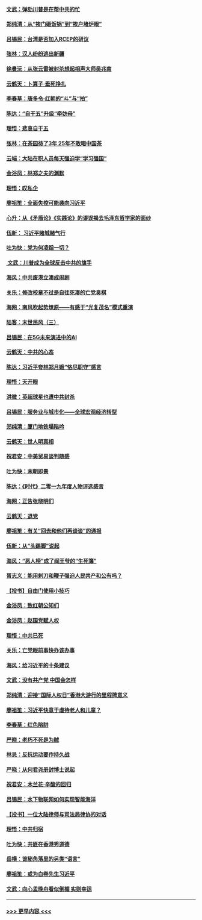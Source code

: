 #### [文武：弹劾川普是在帮中共的忙](../pages/nsc993/n11744758.md?t=12251955) 
#### [郑纯清：从“挨门砸饭锅”到“挨户堵炉眼”](../pages/nsc993/n11744745.md?t=12251955) 
#### [吕锡民：台湾是否加入RCEP的研议](../pages/nsc993/n11744701.md?t=12251955) 
#### [张林：汉人纷纷逃出新疆](../pages/nsc993/n11743530.md?t=12251955) 
#### [徐曼沅：从张云雷被封杀想起相声大师吴兆南](../pages/nsc993/n11741816.md?t=12251955) 
#### [云鹤天：卜算子‧垂死挣扎](../pages/nsc993/n11739956.md?t=12251955) 
#### [李春草：唐多令‧红朝的“斗”与“拍”](../pages/nsc993/n11739830.md?t=12251955) 
#### [陈达：“自干五”升级“牵妨母”](../pages/nsc993/n11739724.md?t=12251955) 
#### [理悟：悲哀自干五](../pages/nsc993/n11739547.md?t=12251955) 
#### [张林：在茶园待了3年 25年不敢喝中国茶](../pages/nsc993/n11739240.md?t=12251955) 
#### [云端：大陆在职人员每天强迫学“学习强国”](../pages/nsc993/n11738735.md?t=12251955) 
#### [金浴凤：林郑之夫的渊默](../pages/nsc993/n11737735.md?t=12251955) 
#### [理悟：叹私企](../pages/nsc993/n11737715.md?t=12251955) 
#### [廖祖笙：全面失控可能袭向习近平](../pages/nsc993/n11737704.md?t=12251955) 
#### [心升：从《矛盾论》《实践论》的谬误揭去毛泽东哲学家的面纱](../pages/nsc993/n11736962.md?t=12251955) 
#### [伍新： 习近平赌城赌气行](../pages/nsc993/n11736929.md?t=12251955) 
#### [吐为快：党为何凌蹈一切？](../pages/nsc993/n11736915.md?t=12251955) 
#### [ 文武：川普成为全球反击中共的旗手](../pages/nsc993/n11736882.md?t=12251955) 
#### [海风：中共废港立澳成闹剧](../pages/nsc993/n11735857.md?t=12251955) 
#### [关乐：修改校章不过是自往死凑的亡党臭棋](../pages/nsc993/n11735097.md?t=12251955) 
#### [海网：南风吹起势燎原——有感于“光复茂名”模式重演](../pages/nsc993/n11732308.md?t=12251955) 
#### [陆客：末世民风（三）](../pages/nsc993/n11732211.md?t=12251955) 
#### [吕锡民：在5G未来演进中的AI](../pages/nsc993/n11730010.md?t=12251955) 
#### [云鹤天：中共的心态](../pages/nsc993/n11729906.md?t=12251955) 
#### [陈达：习近平夸林郑月娥“恪尽职守”感言](../pages/nsc993/n11729881.md?t=12251955) 
#### [理悟：天开眼](../pages/nsc993/n11729699.md?t=12251955) 
#### [洪微：英超球星也遭中共封杀](../pages/nsc993/n11727243.md?t=12251955) 
#### [吕锡民：服务业与城市化——全球宏观经济转型](../pages/nsc993/n11725845.md?t=12251955) 
#### [郑纯清：厦门地铁塌陷吟](../pages/nsc993/n11725813.md?t=12251955) 
#### [云鹤天：世人明真相](../pages/nsc993/n11725621.md?t=12251955) 
#### [祝君安：中美贸易谈判随感](../pages/nsc993/n11725609.md?t=12251955) 
#### [吐为快：末朝即景](../pages/nsc993/n11723365.md?t=12251955) 
#### [陈达：《时代》二零一九年度人物评选感言](../pages/nsc993/n11723337.md?t=12251955) 
#### [海网：正告张晓明们](../pages/nsc993/n11723228.md?t=12251955) 
#### [云鹤天：退党](../pages/nsc993/n11723056.md?t=12251955) 
#### [廖祖笙：有关“回去和他们再谈谈”的通报](../pages/nsc993/n11722442.md?t=12251955) 
#### [伍新：从“头踢脚”说起](../pages/nsc993/n11722429.md?t=12251955) 
#### [海风：“恶人榜”成了阎王爷的“生死簿”](../pages/nsc993/n11722272.md?t=12251955) 
#### [胥志义：能用剌刀和鞭子强迫人民共产和公有吗？](../pages/nsc993/n11720569.md?t=12251955) 
#### [【投书】自由门使用小技巧](../pages/nsc993/n11720180.md?t=12251955) 
#### [金浴凤：致红朝公知们](../pages/nsc993/n11720563.md?t=12251955) 
#### [金浴凤：赵国党赋人权](../pages/nsc993/n11720533.md?t=12251955) 
#### [理悟：中共已死](../pages/nsc993/n11720233.md?t=12251955) 
#### [关乐：亡党眼前事快办该办事](../pages/nsc993/n11719160.md?t=12251955) 
#### [海风：给习近平的十条建议](../pages/nsc993/n11717616.md?t=12251955) 
#### [文武：没有共产党 中国会怎样](../pages/nsc993/n11717584.md?t=12251955) 
#### [郑纯清：迎接“国际人权日”香港大游行的里程牌意义](../pages/nsc993/n11717417.md?t=12251955) 
#### [廖祖笙：习近平快意于虐待老人和儿童？](../pages/nsc993/n11715313.md?t=12251955) 
#### [李春草：红色陷阱](../pages/nsc993/n11715029.md?t=12251955) 
#### [严晓：老朽不死是为贼](../pages/nsc993/n11712910.md?t=12251955) 
#### [林忌：反抗运动要作持久战](../pages/nsc993/n11712623.md?t=12251955) 
#### [严晓：从何君尧册封博士说起](../pages/nsc993/n11712465.md?t=12251955) 
#### [祝君安：木兰花·辛酸的回归](../pages/nsc993/n11712381.md?t=12251955) 
#### [吕锡民：水下物联网如何实现智能海洋](../pages/nsc993/n11711158.md?t=12251955) 
#### [【投书】一位大陆律师与司法局律协的对话](../pages/nsc993/n11709675.md?t=12251955) 
#### [理悟：中共归宿](../pages/nsc993/n11710059.md?t=12251955) 
#### [吐为快：共匪在香港秀道德](../pages/nsc993/n11709979.md?t=12251955) 
#### [岳横：诡秘角落里的另类“语言”](../pages/nsc993/n11709792.md?t=12251955) 
#### [廖祖笙：或为白卷先生习近平](../pages/nsc993/n11708330.md?t=12251955) 
#### [文武：向心孟晚舟看似倒楣 实则幸运](../pages/nsc993/n11708236.md?t=12251955) 

----
#### [ >>> 更早内容 <<< ](../indexes/nsc993-earlier.md)
